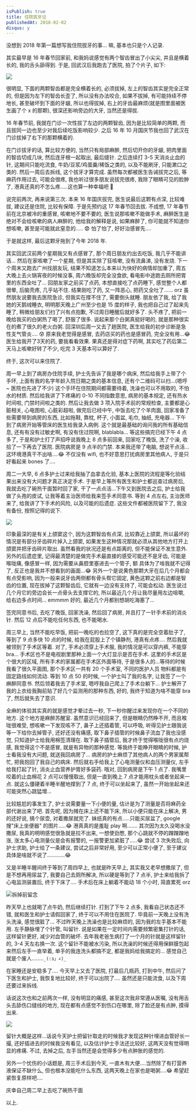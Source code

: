 ```yaml
---
isPublish: true
title: 住院拔牙记
publishedAt: 2018-02-02
disqus: y
---
```



没想到 2018 年第一篇想写我住院拔牙的事... 嘛, 基本也只是个人记录.

其实最早是 16 年春节回家前, 和我妈说感觉有两个智齿冒出了小尖尖, 并且是横着长的, 我的舌头舔得到.
于是, 回武汉后我跑去了医院, 拍了个片子, 如下:

![](../../assets/images/teeth.jpeg)

很明显, 下面的两颗智齿都是完全横着长的, 必须拔掉, 左上的智齿其实是完全正常的, 但是因为左下的智齿长歪了, 所以没有办法咬合, 如果不拔掉, 有可能持续不停地长, 甚至破坏到下面的牙龈, 所以也得拔掉, 右上的牙齿最麻烦(就是图里面被医生画了个 x 的那颗), 很深还影响旁边的大牙, 当然还是得拔.

16 年春节前, 我就在门诊一次性拔了左边的两颗智齿, 因为是比较简单的两颗, 而且拔同一边也至少对我后续吃饭影响较少. 之后 16 年 10 月国庆节我也回了武汉在门诊拔掉了右下的那颗横着的.

在门诊拔牙的话, 算比较方便的, 当然只有局部麻醉, 然后切开你的牙龈, 把肉里面的智齿切成几块, 然后连牙根一起取出, 最后缝针. 之后连续打 3-5 天消炎止血的针, 这期间只能吃流食, 牛奶/豆浆/鸡蛋羹/稀饭之类的, 以及不能刷牙, 只能漱口之类的.  然后一周后去拆线, 这个拔牙才算完成. 虽然每次都被医生告诫拔完之后, 等麻药作用过去, 可能会很疼, 我也听过很多朋友说拔完很疼, 我除了眼睛可见的脸肿了, 港真还真的不怎么疼…..这也算一种幸福吧 🌝

说完前两次, 再来说第三次. 本来 16 年国庆拔完, 医生说最后这颗有点深, 比较难拔, 建议还是住院, 比较有保障. 于是先预约这 17 年春节回去拔. 不成想, 17 年春节前在北京被冷的重感冒, 咳嗽地不要不要的, 医生说那咳嗽不能做手术, 麻醉医生是绝对不会给咳嗽的病人麻醉的, 他给我的解释是说, 如果麻醉了, 你可能就不知道你想咳嗽, 甚至是可能就此窒息的….. 😨 怕了怕了, 好好治感冒先….

于是就这样, 最后这颗牙拖到了今年 2018 年.

其实回武汉前两个星期我又有点感冒了, 那个周日朋友约出去吃饭, 我几乎不能讲话… 然后在家咳嗽了一个星期, 但是其实除了狂咳嗽, 没有流鼻涕, 没有发烧. 下一个周末又跑去广州找朋友玩, 结果不知道怎么本来以为快好的病情却加重了, 周五大晚上去火锅宵夜的时候没事, 周六晚饭却完全没食欲, 看电影中途跑去厕所把胃里的东西全吐了… 回朋友家之前买了点药, 本想直接吃了点药睡下, 感觉整个人都很晕, 后脑壳疼, 几乎站不住. 结果刚吃了药, 又一阵恶心, 把药又全吐了…… orz 虽然朋友说要我去医院急诊, 但我实在撑不住了, 需要倒头就睡. 朋友依了我, 给了我她的天鹅绒睡衣, 明明那天晚上广州至少也是 15 度的样子, 我也把自己过了起来先睡了, 稍微给朋友们扫了兴有点抱歉, 不过周日睡醒后就好多了. 头不疼了, 把前一晚给我买的白粥热了喝了, 舒服了很多. 说起来那个白粥真挺好喝的, 就是那种很实在的煮了很久的老火白粥. 回深圳后周一又去了趟医院, 医生给我的初步诊断是急性支气管炎…. 😰 原来我老觉得是感冒, 去药店买的药也是感冒药, 完全没有用…😂 医生给我开了3天的药, 要我看看效果. 果真还是得对症下药啊, 其实吃了药后第二天马上咳嗽好转了不少, 吃完 3 天基本可以算好了.

终于, 这次可以来住院了.

周一早上到了病房办住院手续, 护士先告诉了我是哪个病床, 然后给我手上带了个手环, 上面有我的名字年龄入院日期之类的基本信息, 还有个二维码可以扫…(嗯哼~ 医院也先进了不少) 这个手环在住院期间都需要待着, 洗澡也可以不用取的, 不怕水的材质. 然后给我讲了下疼痛的 0-10 不同指数意思, 病房的基本规定, 还有热水时间啦, 门禁时间啦之类的. 然后让我去做 3 项入院手术前的常规检查, 主要都是心脏相关, 心电图啦, 心脏彩超啦, 做完后已经中午, 中饭去吃了个羊肉面, 回家准备了些需要带到病房的东西, 比如拖鞋, 靠枕, 杯子, 小面盆, 毛巾, 抽纸, 充电器… 下午到了病房开始等管床的医生给我录入病例. 这个就是最基础的询问我的所有基础信息, 还有有没有过敏史啊, 有没有住过院啊, blablabla... 等这些搞完已经下午 4 点多了, 于是和护士打了声招呼说我晚上 8 点多前回来, 回家吃了晚饭, 洗了个澡, 收拾了一下再去了医院. 医院病房是 9 点半的门禁. 本来我还带了电脑, 想说干点活…这环境港真干不出啥….😂 不仅没有 wifi, 也不好意思打扰病房里其他病人, 于是只好看起来 bones 了….

周二一大早, 6 点多护士过来给我抽了血拿去化验, 基本上医院的流程是等化验结果出来没有大问题才真正决定手术. 于是早上等所有医生和护士都巡查过病房后, 我就去吃了碗热干面暂时回了家, 干了一点点活…下午又到医院去之后, 护士给我做了头孢的皮试, 让我等着主治医师给我来签手术同意书. 等到 4 点左右, 主治医师来了, 给我讲了下手术的风险, 以及可能的后遗症. 这些文件都被医院留下了, 我没有备份, 按照记得的说下.

![](../../assets/images/teeth-marked.jpg)

印象最深的是有关上颌窦这个, 因为这颗智齿有点深, 比较靠近上颌窦, 所以最坏的情况是有部分牙齿碎片掉入上颌窦, 如果发生这种情况那就必须从其他地方打开上颌窦并把牙齿碎片取出. 虽然看我的状况还是有点距离的, 但不能保证不发生意外. 另外的后遗症里, 记得最清楚的是做完手术最直接的感受可能还不是牙齿, 可能是喉咙痛, 像感冒一样, 因为需要从鼻腔里塞进去一个管子, 额 具体为了啥我就不记得了, 反正也是我并不想看到的画面…😂 另外一个是说黄色那颗大牙在后几个月都会有点受影响, 因为一般来说牙齿两侧都有骨头帮它固定, 黄色这颗之前右边都是智齿的位置, 现在拔掉了这颗智齿后, 它就有一边没有支持了, 可能会松动. 医生说过几个月它的旁边会长一点骨头去支撑它的, 所以最近几个月让我尽量用左边咀嚼, 给右边多点时间… emmmm 好的, 最近几个月都别想胡吃海塞了...

签完同意书后, 去吃了晚饭, 回家洗澡, 然后回了病房, 并且打了一针手术前的消炎针. 然后 12 点后不能吃任何东西, 也不能喝水.

周三早上, 当然不能吃早饭, 把前一晚吃的也拉空了, 这下真的是完全空着肚子了, 等到了 9 点多快 10 点的时候, 给我在屁股上了个镇静剂, 港真有点疼…. 然后我就被领到了手术区等着. 对了, 手术必须穿上手术服, 我的情况是可以穿内裤, 不能穿 bra… 手术区也不是电视剧里那种上面一个大灯显示是否在手术. 这里的手术区是个很大的区域, 所有手术的家属都在手术区外面等待, 于是很多人的...等待的时候我看了很久平面图, 那个手术区一共有 20 个手术室, 不同的医护人员 物料都是有固定路线如何流动. 等到 10 点 50 的时候, 一个护士叫了我的名字, 让我签了一个麻醉同意书. 然后领着我去了手术室, 嗯哼我自己爬上了手术台躺下… 护士解开了我的上衣给我胸前贴了好几个监测用的那种东西, 好的, 我终于知道为啥不能穿 bra 了, 然后就失去了意识.

全麻的体验其实真的就是感觉才晕过去一秒, 下一秒你醒过来发现你在一个不同的地方. 这个地方是麻醉苏醒室. 虽然意识已经回来了, 但是眼睛仍然睁不开, 而且喉咙很难受, 想咳嗽一下发现咳不了, 鼻子上还插着管, 可以呼吸, 听得见护士跟我说等一下给你去掉管子, 还好还没有痛感, 取下鼻子插管的时候鼻子流血了我也没感觉, 只知道护士给我用棉签清理在. 取下鼻子插管后, 我才终于觉得喉咙很有点灼烧感, 我觉得这个不是感冒, 就是有异物的那种感觉. 等我终于能睁开眼睛的时候, 护士看我没有大问题, 就送我回病房了… 病房的护士麻烦了其他病人的两个男家属帮忙, 把我抱回了我自己的病床. 然后就右手给我上了心电测量仪和血压测量仪, 左手给我打起了针, 消炎止血营养护胃好多袋药. 哦对, 回到病房是下午 1 点了. 我嘴里咬着的止血棉花 2 点可以慢慢取出, 但是一直到晚上 7 点才能用枕头或者坐起来一点. 就这么僵硬着半睡半醒地撑到了 7 点, 终于可以坐起来了, 虽然一开始坐起来还可能突然心跳猛增...

比较尴尬的事发生了, 护士说需要量一下小便的量, 估计是为了测量是否将麻药全部代谢出来了吧. 首先呢, 因为摊在床上还不能下床, 所以小便只能在床上解决, 男的还好说, 搞个尿壶, 对着撒尿就完了. 妹纸真的有点…..只能买尿盆了, google 搜"床上坐便器" 的图片…..😂 港真真的是羞耻 play 啊……. 其次因为太久没喝水没撒尿, 我真的明明感觉很急就是拉不出来, 一想使劲憋, 那个心跳就不停的蹭蹭蹭地涨, 涨太多心电测量仪是会有报警的, 一报警更加紧脏了…..😂 尝试 3 次失败后, 向护士求助, 护士给了一条建议, 尝试之后非常好用, 至少可以正常小便了, 至于建议具体是啥就不说了…………😂

又是半睡半醒间终于等到了周四早上, 也就是昨天早上, 其实我又老早想撒尿了, 但是不想再用尿盆了, 我要自己去厕所解决, 所以硬是等到了 7 点半, 护士来给我拆了心电监测装置后, 终于下床了…. 手术后在床上躺着不能动 18 个小时, 简直累死 orz

![拆掉前留念](../../assets/images/hospital.jpeg)

昨天早上也就喝了点牛奶, 然后继续打针. 打到了下午 2 点多, 我看自己状态还不错, 就和医生和护士请假回家了, 终于可以不用住在医院了. 毕竟前一天晚上没有洗头洗澡, 感觉很脏了… 不过昨天晚上洗澡也是比较麻烦的, 因为我的左手基本不能用. 左手静脉埋了个针管, 叫留针. 说是如果在一定时间内需要频繁密集打针的话, 这样留针更好, 减少对血管的破坏. 去年我老爸生病打了一个月的针就是这样留针的, 3-4 天左右换一次. 这个留针不能被水污染, 所以洗澡的时候还得用保鲜膜包起来然后左手一直举着, 单手的我连洗头都搞不定, 都是我妈给我搞定的… 感觉自己就是个废人……..`_(:з」∠)_ `

在家睡还是安稳多了…. 今天早上又去了医院, 打最后几瓶药, 打到中午, 然后问了下医生和护士, 我恢复地比较好, 终于可以出院了…. 虽然还是只能流食, 以及下周还要过来拆线.

话说这次也和之前两次一样, 没有明显的痛感, 甚至这次我非常遵从医嘱, 没有用舌头去舔伤口缝线的地方, 现在都有点感觉不到伤口在哪里, 除了脸还是有点肿, 摸得出来.

![](../../assets/images/zhen.jpeg)

留针大概是这样...话说今天护士把留针取走的时候我才发现这种针埋进血管好长一撮, 还好插进去的时候我没有看见, 以及估计护士手法还比较好, 这两天没有觉得明显的疼痛. 不过, 去掉之后, 左手当然还是会觉得多少有点肿胀的感觉的.

另外一个忧伤的小话题是, 周三手术后到今天, 一直木有大便….当然除了有打营养液保证不缺什么, 但也根本没能吃什么东西, 这两天晚上在家也是喝粥….😂 希望赶紧恢复原样吧….

庆幸自己周二早上去吃了碗热干面

以上.
